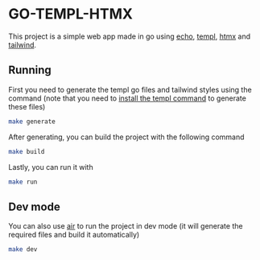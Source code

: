 # GO-TEMPL-HTMX

This project is a simple web app made in go using [echo](https://github.com/labstack/echo), [templ](https://github.com/a-h/templ), [htmx](https://htmx.org/) and [tailwind](https://tailwindcss.com/).

## Running

First you need to generate the templ go files and tailwind styles using the command (note that you need to [install the templ command](https://templ.guide/quick-start/installation) to generate these files)

```bash
make generate
```
After generating, you can build the project with the following command

```bash
make build
```

Lastly, you can run it with

```bash
make run
```

## Dev mode

You can also use [air](https://github.com/cosmtrek/air) to run the project in dev mode (it will generate the required files and build it automatically)

```bash
make dev
```
